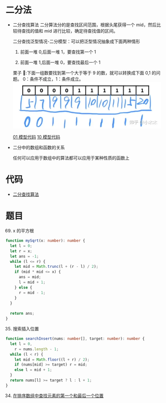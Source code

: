 # 二分法

- 二分查找算法
  二分算法分的是查找区间范围，根据头尾获得一个 mid，然后比较待查找的值和 mid 进行比较，确定待查找值的区间。

  二分查找泛型情况-二分模型：可以把泛型情况抽象成下面两种情形

  1. 前面一堆 0,后面一堆 1，要查找第一个 1

  2. 前面一堆 1,后面一堆 0，要查找最后一个 1

  栗子 🌰:下面一组数要找到第一个大于等于 9 的数，就可以转换成下面 0,1 的问题。 0：条件不成立，1：条件成立。
  ![images](./images/demo.webp)

  [01 模型代码](./binarySearch01.js)
  [10 模型代码](./binarySearch10.js)

- 二分中的数组和函数的关系

  任何可以应用于数组中的算法都可以应用于某种性质的函数上

# 代码

- [二分查找算法](./binarySearch.js)

# 题目

69. x 的平方根

```ts
function mySqrt(x: number): number {
  let l = 0;
  let r = x;
  let ans = -1;
  while (l <= r) {
    let mid = Math.trunc(l + (r - l) / 2);
    if (mid * mid <= x) {
      ans = mid;
      l = mid + 1;
    } else {
      r = mid - 1;
    }
  }

  return ans;
}
```

35. 搜索插入位置

```ts
function searchInsert(nums: number[], target: number): number {
  let l = 0,
    r = nums.length - 1;
  while (l < r) {
    let mid = Math.floor((l + r) / 2);
    if (nums[mid] >= target) r = mid;
    else l = mid + 1;
  }
  return nums[l] >= target ? l : l + 1;
}
```
34. [在排序数组中查找元素的第一个和最后一个位置](./searchRange.js)

